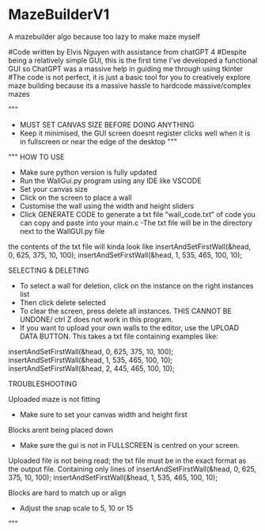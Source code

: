 # MazeBuilderV1
A mazebuilder algo because too lazy to make maze myself

#Code written by Elvis Nguyen with assistance from chatGPT 4
#Despite being a relatively simple GUI, this is the first time I've developed a functional GUI so ChatGPT was a massive help in guiding me through using tkinter
#The code is not perfect, it is just a basic tool for you to creatively explore maze building because its a massive hassle to hardcode massive/complex mazes

"""
- MUST SET CANVAS SIZE BEFORE DOING ANYTHING
- Keep it minimised, the GUI screen doesnt register clicks well when it is in fullscreen or near the edge of the desktop
"""

"""
HOW TO USE
- Make sure python version is fully updated
- Run the WallGui.py program using any IDE like VSCODE
- Set your canvas size
- Click on the screen to place a wall
- Customise the wall using the width and height sliders
- Click GENERATE CODE to generate a txt file "wall_code.txt" of code you can copy and paste into your main.c
-The txt file will be in the directory next to the WallGUI.py file

the contents of the txt file will kinda look like 
insertAndSetFirstWall(&head, 0, 625, 375, 10, 100);
insertAndSetFirstWall(&head, 1, 535, 465, 100, 10);

SELECTING & DELETING
- To select a wall for deletion, click on the instance on the right instances list
- Then click delete selected 
- To clear the screen, press delete all instances. THIS CANNOT BE UNDONE/ ctrl Z does not work in this program. 
- If you want to upload your own walls to the editor, use the UPLOAD DATA BUTTON. This takes a txt file containing examples like:

insertAndSetFirstWall(&head, 0, 625, 375, 10, 100);
insertAndSetFirstWall(&head, 1, 535, 465, 100, 10);
insertAndSetFirstWall(&head, 2, 445, 465, 100, 10);

TROUBLESHOOTING

Uploaded maze is not fitting 
- Make sure to set your canvas width and height first 

Blocks arent being placed down 
- Make sure the gui is not in FULLSCREEN is centred on your screen. 

Uploaded file is not being read; 
the txt file must be in the exact format as the output file. Containing only lines of 
insertAndSetFirstWall(&head, 0, 625, 375, 10, 100);
insertAndSetFirstWall(&head, 1, 535, 465, 100, 10);

Blocks are hard to match up or align
- Adjust the snap scale to 5, 10 or 15

"""
